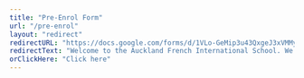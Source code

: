 ```yaml
---
title: "Pre-Enrol Form"
url: "/pre-enrol"
layout: "redirect"
redirectURL: "https://docs.google.com/forms/d/1VLo-GeMip3u43QxgeJ3xVMMyPnuiR6afyajZACTnBsk/viewform"
redirectText: "Welcome to the Auckland French International School. We are redirecting you to the pre-enrolment form. If you are not redirected automatically, please "
orClickHere: "Click here"
---
```

